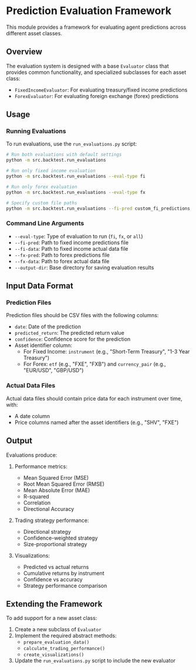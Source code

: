 # Prediction Evaluation Framework

This module provides a framework for evaluating agent predictions across different asset classes.

## Overview

The evaluation system is designed with a base `Evaluator` class that provides common functionality, and specialized subclasses for each asset class:

- `FixedIncomeEvaluator`: For evaluating treasury/fixed income predictions
- `ForexEvaluator`: For evaluating foreign exchange (forex) predictions

## Usage

### Running Evaluations

To run evaluations, use the `run_evaluations.py` script:

```bash
# Run both evaluations with default settings
python -m src.backtest.run_evaluations

# Run only fixed income evaluation
python -m src.backtest.run_evaluations --eval-type fi

# Run only forex evaluation
python -m src.backtest.run_evaluations --eval-type fx

# Specify custom file paths
python -m src.backtest.run_evaluations --fi-pred custom_fi_predictions.csv --fi-data custom_fi_data.csv
```

### Command Line Arguments

- `--eval-type`: Type of evaluation to run (`fi`, `fx`, or `all`)
- `--fi-pred`: Path to fixed income predictions file
- `--fi-data`: Path to fixed income actual data file
- `--fx-pred`: Path to forex predictions file
- `--fx-data`: Path to forex actual data file
- `--output-dir`: Base directory for saving evaluation results

## Input Data Format

### Prediction Files

Prediction files should be CSV files with the following columns:

- `date`: Date of the prediction
- `predicted_return`: The predicted return value
- `confidence`: Confidence score for the prediction
- Asset identifier column:
  - For Fixed Income: `instrument` (e.g., "Short-Term Treasury", "1-3 Year Treasury")
  - For Forex: `etf` (e.g., "FXE", "FXB") and `currency_pair` (e.g., "EUR/USD", "GBP/USD")

### Actual Data Files

Actual data files should contain price data for each instrument over time, with:
- A date column
- Price columns named after the asset identifiers (e.g., "SHV", "FXE")

## Output

Evaluations produce:

1. Performance metrics:
   - Mean Squared Error (MSE)
   - Root Mean Squared Error (RMSE)
   - Mean Absolute Error (MAE)
   - R-squared
   - Correlation
   - Directional Accuracy

2. Trading strategy performance:
   - Directional strategy
   - Confidence-weighted strategy
   - Size-proportional strategy

3. Visualizations:
   - Predicted vs actual returns
   - Cumulative returns by instrument
   - Confidence vs accuracy
   - Strategy performance comparison

## Extending the Framework

To add support for a new asset class:

1. Create a new subclass of `Evaluator`
2. Implement the required abstract methods:
   - `prepare_evaluation_data()`
   - `calculate_trading_performance()`
   - `create_visualizations()`
3. Update the `run_evaluations.py` script to include the new evaluator 